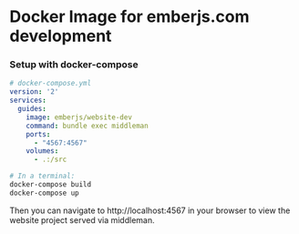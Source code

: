 # Docker Image for emberjs.com development

### Setup with docker-compose

```yml
# docker-compose.yml
version: '2'
services:
  guides:
    image: emberjs/website-dev
    command: bundle exec middleman
    ports:
      - "4567:4567"
    volumes:
      - .:/src
```


```bash
# In a terminal:
docker-compose build
docker-compose up
```

Then you can navigate to http://localhost:4567 in your browser to view the website project served via middleman.
